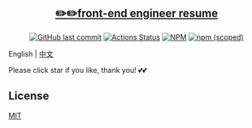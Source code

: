 <h2 align="center"><a href='#' target='_blank'>✏️✏️front-end engineer resume</a></h2>
<p align="center">
  <a href='https://github.com/AmbroseRen/RESUME'><img src='https://img.shields.io/github/last-commit/AmbroseRen/RESUME' alt='GitHub last commit' /></a>
  <a href="https://github.com/AmbroseRen/RESUME/actions"><img src="https://github.com/AmbroseRen/RESUME/workflows/Action CI/badge.svg" alt="Actions Status"></a>
  <a href='https://www.npmjs.com/package/@fe_korey/resume'><img src='https://img.shields.io/npm/l/@fe_korey/resume' alt='NPM' /></a>
  <a href='https://www.npmjs.com/package/@fe_korey/resume'><img src='https://img.shields.io/npm/v/@fe_korey/resume' alt='npm (scoped)' /></a>
</p>

English | [中文](./README_CN.MD)

Please click star if you like, thank you! 💕💕

## License

[MIT](./LICENSE)
